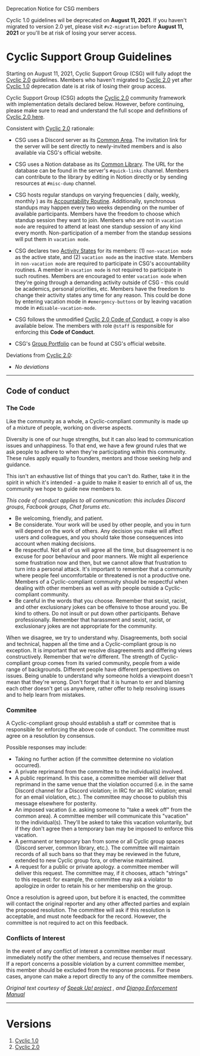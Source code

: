 <div class="block container">
    <article class="message is-danger">
    <div class="message-header">
        <p>Deprecation Notice for CSG members</p>
    </div>
    <div class="message-body">
        Cyclic 1.0 guidelines wil be deprecated on <b>August 11, 2021</b>. If you haven't migrated to version 2.0 yet, please visit <code>#v2-migration</code> before <b>August 11, 2021</b> or you'll be at risk of losing your server access.
    </div>
    </article>
</div>

# Cyclic Support Group Guidelines

Starting on August 11, 2021, Cyclic Support Group (CSG) will fully adopt the [Cyclic 2.0](cyclic-2) guidelines. Members who haven't migrated to [Cyclic 2.0](cyclic-2) yet after [Cyclic 1.0](https://sites.google.com/view/cyclic-group/guidelines) deprecation date is at risk of losing their group access.

Cyclic Support Group (CSG) adopts the [Cyclic 2.0](cyclic-2) community framework with implementation details declared below. However, before continuing, please make sure to read and understand the full scope and definitions of [Cyclic 2.0 here]().

Consistent with [Cyclic 2.0](cyclic-2) rationale:

- CSG uses a Discord server as its [Common Area](). The invitation link for the server will be sent directly to newly-invited members and is also available via CSG's official website.

- CSG uses a Notion database as its [Common Library](). The URL for the database can be found in the server's `#quick-links` channel. Members can contribute to the library by editing in Notion directly or by sending resources at `#misc-dump` channel.
- CSG hosts regular standups on varying frequencies ( daily, weekly, monthly ) as its [Accountability Routine](). Additionally, synchronous standups may happen every two weeks depending on the number of available participants. Members have the freedom to choose which standup session they want to join. Members who are not in `vacation mode` are required to attend at least one standup session of any kind every month. Non-participation of a member from the standup sessions will put them in `vacation mode`.
- CSG declares two [Activity States]() for its members: (1) `non-vacation mode` as the active state, and (2) `vacation mode` as the inactive state. Members in `non-vacation mode` are required to participate in CSG's accountability routines. A member in `vacation mode` is not required to participate in such routines. Members are encouraged to enter `vacation mode` when they're going through a demanding activity outside of CSG - this could be academics, personal priorities, etc. Members have the freedom to change their activity states any time for any reason. This could be done by entering vacation mode in `#emergency-buttons` or by leaving vacation mode in `#disable-vacation-mode`.
- CSG follows the unmodified [Cyclic 2.0 Code of Conduct](), a copy is also available below. The members with role `@staff` is responsible for enforcing this **Code of Conduct**.
- CSG's [Group Portfolio]() can be found at CSG's official website.

Deviations from [Cyclic 2.0](cyclic-2):

- _No deviations_

---

## Code of conduct

### The Code

Like the community as a whole, a Cyclic-compliant community is made up of a mixture of people, working on diverse aspects.

Diversity is one of our huge strengths, but it can also lead to communication issues and unhappiness. To that end, we have a few ground rules that we ask people to adhere to when they're participating within this community. These rules apply equally to founders, mentors and those seeking help and guidance.

This isn't an exhaustive list of things that you can't do. Rather, take it in the spirit in which it's intended - a guide to make it easier to enrich all of us, the community we hope to guide new members to.

_This code of conduct applies to all communication: this includes Discord groups, Facbook groups, Chat forums etc._

- Be welcoming, friendly, and patient.
- Be considerate. Your work will be used by other people, and you in turn will depend on the work of others. Any decision you make will affect users and colleagues, and you should take those consequences into account when making decisions.
- Be respectful. Not all of us will agree all the time, but disagreement is no excuse for poor behaviour and poor manners. We might all experience some frustration now and then, but we cannot allow that frustration to turn into a personal attack. It's important to remember that a community where people feel uncomfortable or threatened is not a productive one. Members of a Cyclic-compliant community should be respectful when dealing with other members as well as with people outside a Cyclic-compliant community.
- Be careful in the words that you choose. Remember that sexist, racist, and other exclusionary jokes can be offensive to those around you. Be kind to others. Do not insult or put down other participants. Behave professionally. Remember that harassment and sexist, racist, or exclusionary jokes are not appropriate for the community.

When we disagree, we try to understand why. Disagreements, both social and technical, happen all the time and a Cyclic-compliant group is no exception. It is important that we resolve disagreements and differing views constructively. Remember that we're different. The strength of Cyclic-compliant group comes from its varied community, people from a wide range of backgrounds. Different people have different perspectives on issues. Being unable to understand why someone holds a viewpoint doesn't mean that they're wrong. Don't forget that it is human to err and blaming each other doesn't get us anywhere, rather offer to help resolving issues and to help learn from mistakes.

### Commitee

A Cyclic-compliant group should establish a staff or commitee that is responsible for enforcing the above code of conduct. The committee must agree on a resolution by consensus.

Possible responses may include:

- Taking no further action (if the committee determine no violation occurred).
- A private reprimand from the committee to the individual(s) involved.
- A public reprimand. In this case, a committee member will deliver that reprimand in the same venue that the violation occurred (i.e. in the same Discord channel for a Discord violation; in IRC for an IRC violation; email for an email violation, etc.). The committee may choose to publish this message elsewhere for posterity.
- An imposed vacation (i.e. asking someone to "take a week off" from the common area). A committee member will communicate this "vacation" to the individual(s). They'll be asked to take this vacation voluntarily, but if they don't agree then a temporary ban may be imposed to enforce this vacation.
- A permanent or temporary ban from some or all Cyclic group spaces (Discord server, common library, etc.). The committee will maintain records of all such bans so that they may be reviewed in the future, extended to new Cyclic group fora, or otherwise maintained.
- A request for a public or private apology. a committee member will deliver this request. The committee may, if it chooses, attach "strings" to this request: for example, the committee may ask a violator to apologize in order to retain his or her membership on the group.

Once a resolution is agreed upon, but before it is enacted, the committee will contact the original reporter and any other affected parties and explain the proposed resolution. The committee will ask if this resolution is acceptable, and must note feedback for the record. However, the committee is not required to act on this feedback.

### Conflicts of Interest

In the event of any conflict of interest a committee member must immediately notify the other members, and recuse themselves if necessary. If a report concerns a possible violation by a current committee member, this member should be excluded from the response process. For these cases, anyone can make a report directly to any of the committee members.

_Original text courtesy of [Speak Up! project](http://web.archive.org/web/20141109123859/http://speakup.io/coc.html) , and [Django Enforcement Manual](https://www.djangoproject.com/conduct/enforcement-manual/)_

---

# Versions

1. [Cyclic 1.0](https://sites.google.com/view/cyclic-group/guidelines)
2. [Cyclic 2.0](cyclic-2)

